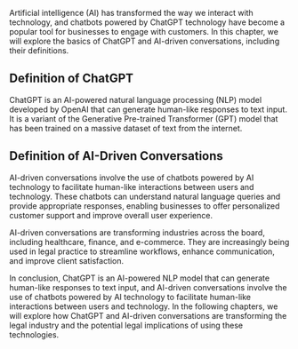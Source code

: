 
Artificial intelligence (AI) has transformed the way we interact with technology, and chatbots powered by ChatGPT technology have become a popular tool for businesses to engage with customers. In this chapter, we will explore the basics of ChatGPT and AI-driven conversations, including their definitions.

Definition of ChatGPT
---------------------

ChatGPT is an AI-powered natural language processing (NLP) model developed by OpenAI that can generate human-like responses to text input. It is a variant of the Generative Pre-trained Transformer (GPT) model that has been trained on a massive dataset of text from the internet.

Definition of AI-Driven Conversations
-------------------------------------

AI-driven conversations involve the use of chatbots powered by AI technology to facilitate human-like interactions between users and technology. These chatbots can understand natural language queries and provide appropriate responses, enabling businesses to offer personalized customer support and improve overall user experience.

AI-driven conversations are transforming industries across the board, including healthcare, finance, and e-commerce. They are increasingly being used in legal practice to streamline workflows, enhance communication, and improve client satisfaction.

In conclusion, ChatGPT is an AI-powered NLP model that can generate human-like responses to text input, and AI-driven conversations involve the use of chatbots powered by AI technology to facilitate human-like interactions between users and technology. In the following chapters, we will explore how ChatGPT and AI-driven conversations are transforming the legal industry and the potential legal implications of using these technologies.
